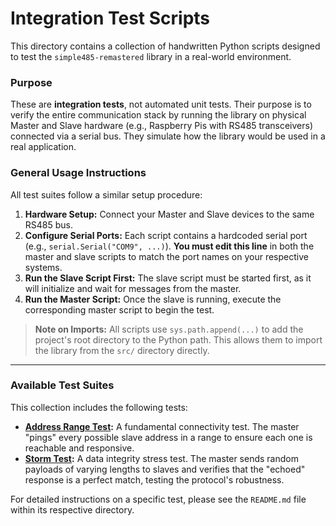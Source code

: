 # Integration Test Scripts

This directory contains a collection of handwritten Python scripts designed to test the `simple485-remastered` library in a real-world environment.

### Purpose

These are **integration tests**, not automated unit tests. Their purpose is to verify the entire communication stack by running the library on physical Master and Slave hardware (e.g., Raspberry Pis with RS485 transceivers) connected via a serial bus. They simulate how the library would be used in a real application.

### General Usage Instructions

All test suites follow a similar setup procedure:

1.  **Hardware Setup:** Connect your Master and Slave devices to the same RS485 bus.
2.  **Configure Serial Ports:** Each script contains a hardcoded serial port (e.g., `serial.Serial("COM9", ...)`). **You must edit this line** in both the master and slave scripts to match the port names on your respective systems.
3.  **Run the Slave Script First:** The slave script must be started first, as it will initialize and wait for messages from the master.
4.  **Run the Master Script:** Once the slave is running, execute the corresponding master script to begin the test.

> **Note on Imports:** All scripts use `sys.path.append(...)` to add the project's root directory to the Python path. This allows them to import the library from the `src/` directory directly.

---

### Available Test Suites

This collection includes the following tests:

*   **[Address Range Test](./address_range_test/README.md):** A fundamental connectivity test. The master "pings" every possible slave address in a range to ensure each one is reachable and responsive.
*   **[Storm Test](./storm_test/README.md):** A data integrity stress test. The master sends random payloads of varying lengths to slaves and verifies that the "echoed" response is a perfect match, testing the protocol's robustness.

For detailed instructions on a specific test, please see the `README.md` file within its respective directory.